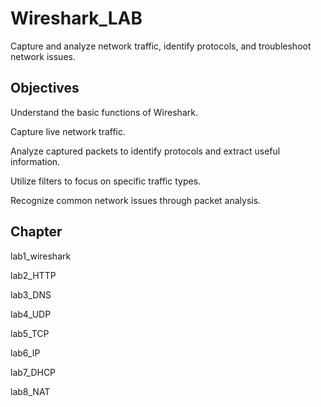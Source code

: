 # Wireshark_LAB
Capture and analyze network traffic, identify protocols, and troubleshoot network issues.

## Objectives
Understand the basic functions of Wireshark.

Capture live network traffic.

Analyze captured packets to identify protocols and extract useful information.

Utilize filters to focus on specific traffic types.

Recognize common network issues through packet analysis.

## Chapter

lab1_wireshark

lab2_HTTP

lab3_DNS

lab4_UDP

lab5_TCP

lab6_IP

lab7_DHCP

lab8_NAT
